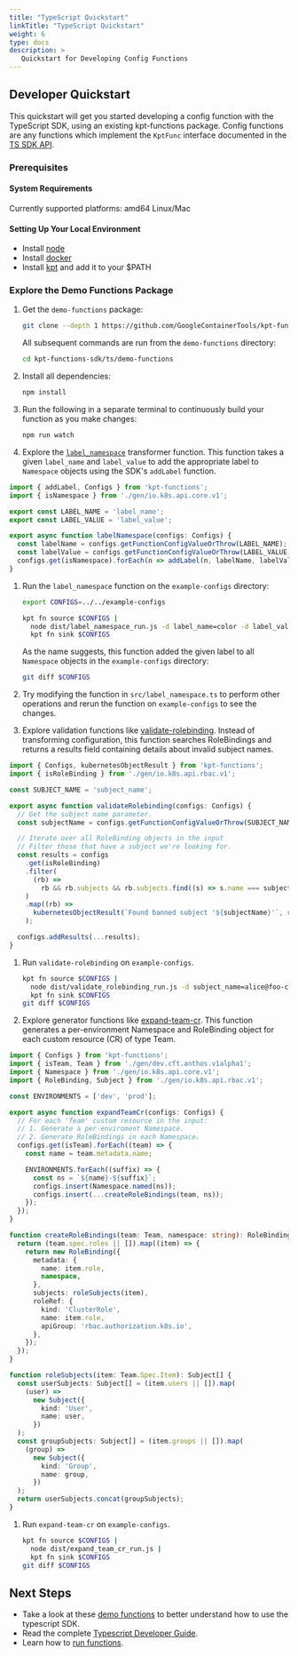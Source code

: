 ```yaml
---
title: "TypeScript Quickstart"
linkTitle: "TypeScript Quickstart"
weight: 6
type: docs
description: >
   Quickstart for Developing Config Functions
---
```


## Developer Quickstart

This quickstart will get you started developing a config function with the
TypeScript SDK, using an existing kpt-functions package. Config functions are
any functions which implement the `KptFunc` interface documented in the
[TS SDK API].

### Prerequisites

#### System Requirements

Currently supported platforms: amd64 Linux/Mac

#### Setting Up Your Local Environment

- Install [node][download-node]
- Install [docker][install-docker]
- Install [kpt][download-kpt] and add it to your $PATH

### Explore the Demo Functions Package

1. Get the `demo-functions` package:

   ```sh
   git clone --depth 1 https://github.com/GoogleContainerTools/kpt-functions-sdk.git
   ```

   All subsequent commands are run from the `demo-functions` directory:

   ```sh
   cd kpt-functions-sdk/ts/demo-functions
   ```

1. Install all dependencies:

   ```sh
   npm install
   ```

1. Run the following in a separate terminal to continuously build your
   function as you make changes:

   ```sh
   npm run watch
   ```

1. Explore the [`label_namespace`][label-namespace] transformer function. This
   function takes a given `label_name` and `label_value` to add the
   appropriate label to `Namespace` objects using the SDK's `addLabel`
   function.

  ```typescript
  import { addLabel, Configs } from 'kpt-functions';
  import { isNamespace } from './gen/io.k8s.api.core.v1';

  export const LABEL_NAME = 'label_name';
  export const LABEL_VALUE = 'label_value';

  export async function labelNamespace(configs: Configs) {
    const labelName = configs.getFunctionConfigValueOrThrow(LABEL_NAME);
    const labelValue = configs.getFunctionConfigValueOrThrow(LABEL_VALUE);
    configs.get(isNamespace).forEach(n => addLabel(n, labelName, labelValue));
  }
  ```

1. Run the `label_namespace` function on the `example-configs` directory:

   ```sh
   export CONFIGS=../../example-configs

   kpt fn source $CONFIGS |
     node dist/label_namespace_run.js -d label_name=color -d label_value=orange |
     kpt fn sink $CONFIGS
   ```

   As the name suggests, this function added the given label to all
   `Namespace` objects in the `example-configs` directory:

   ```sh
   git diff $CONFIGS
   ```

1. Try modifying the function in `src/label_namespace.ts` to perform other
   operations and rerun the function on `example-configs` to see the changes.

1. Explore validation functions like [validate-rolebinding]. Instead of
   transforming configuration, this function searches RoleBindings and returns
   a results field containing details about invalid subject names.

  ```typescript
  import { Configs, kubernetesObjectResult } from 'kpt-functions';
  import { isRoleBinding } from './gen/io.k8s.api.rbac.v1';

  const SUBJECT_NAME = 'subject_name';

  export async function validateRolebinding(configs: Configs) {
    // Get the subject name parameter.
    const subjectName = configs.getFunctionConfigValueOrThrow(SUBJECT_NAME);

    // Iterate over all RoleBinding objects in the input
    // Filter those that have a subject we're looking for.
    const results = configs
      .get(isRoleBinding)
      .filter(
        (rb) =>
          rb && rb.subjects && rb.subjects.find((s) => s.name === subjectName)
      )
      .map((rb) =>
        kubernetesObjectResult(`Found banned subject '${subjectName}'`, rb)
      );

    configs.addResults(...results);
  }
  ```

1. Run `validate-rolebinding` on `example-configs`.

   ```sh
   kpt fn source $CONFIGS |
     node dist/validate_rolebinding_run.js -d subject_name=alice@foo-corp.com |
     kpt fn sink $CONFIGS
   git diff $CONFIGS
   ```

1. Explore generator functions like [expand-team-cr]. This function generates
   a per-environment Namespace and RoleBinding object for each custom resource
   (CR) of type Team.

  ```typescript
  import { Configs } from 'kpt-functions';
  import { isTeam, Team } from './gen/dev.cft.anthos.v1alpha1';
  import { Namespace } from './gen/io.k8s.api.core.v1';
  import { RoleBinding, Subject } from './gen/io.k8s.api.rbac.v1';

  const ENVIRONMENTS = ['dev', 'prod'];

  export async function expandTeamCr(configs: Configs) {
    // For each 'Team' custom resource in the input:
    // 1. Generate a per-enviroment Namespace.
    // 2. Generate RoleBindings in each Namespace.
    configs.get(isTeam).forEach((team) => {
      const name = team.metadata.name;

      ENVIRONMENTS.forEach((suffix) => {
        const ns = `${name}-${suffix}`;
        configs.insert(Namespace.named(ns));
        configs.insert(...createRoleBindings(team, ns));
      });
    });
  }

  function createRoleBindings(team: Team, namespace: string): RoleBinding[] {
    return (team.spec.roles || []).map((item) => {
      return new RoleBinding({
        metadata: {
          name: item.role,
          namespace,
        },
        subjects: roleSubjects(item),
        roleRef: {
          kind: 'ClusterRole',
          name: item.role,
          apiGroup: 'rbac.authorization.k8s.io',
        },
      });
    });
  }

  function roleSubjects(item: Team.Spec.Item): Subject[] {
    const userSubjects: Subject[] = (item.users || []).map(
      (user) =>
        new Subject({
          kind: 'User',
          name: user,
        })
    );
    const groupSubjects: Subject[] = (item.groups || []).map(
      (group) =>
        new Subject({
          kind: 'Group',
          name: group,
        })
    );
    return userSubjects.concat(groupSubjects);
  }
  ```

1. Run `expand-team-cr` on `example-configs`.

   ```sh
   kpt fn source $CONFIGS |
     node dist/expand_team_cr_run.js |
     kpt fn sink $CONFIGS
   git diff $CONFIGS
   ```

## Next Steps

- Take a look at these [demo functions] to better understand
  how to use the typescript SDK.
- Read the complete [Typescript Developer Guide].
- Learn how to [run functions].

[TS SDK API]: https://googlecontainertools.github.io/kpt-functions-sdk/api/
[download-node]: https://nodejs.org/en/download/
[install-docker]: https://docs.docker.com/engine/installation/
[download-kpt]: ../../../../../installation/
[label-namespace]: https://github.com/GoogleContainerTools/kpt-functions-sdk/blob/master/ts/demo-functions/src/label_namespace.ts
[validate-rolebinding]: https://github.com/GoogleContainerTools/kpt-functions-sdk/blob/master/ts/demo-functions/src/validate_rolebinding.ts
[expand-team-cr]: https://github.com/GoogleContainerTools/kpt-functions-sdk/blob/master/ts/demo-functions/src/expand_team_cr.ts
[demo functions]: https://github.com/GoogleContainerTools/kpt-functions-sdk/tree/master/ts/demo-functions/src/
[Typescript Developer Guide]: /guides/producer/functions/ts/develop/
[run functions]: /guides/consumer/function/
